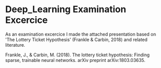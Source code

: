 # Deep_Learning Examination Excercice
As an examination excercice I made the attached presentation based on 'The Lottery Ticket Hypothesis' (Frankle & Carbin, 2018) and related literature. 

Frankle, J., & Carbin, M. (2018). The lottery ticket hypothesis: Finding sparse, trainable neural networks. arXiv preprint arXiv:1803.03635.
